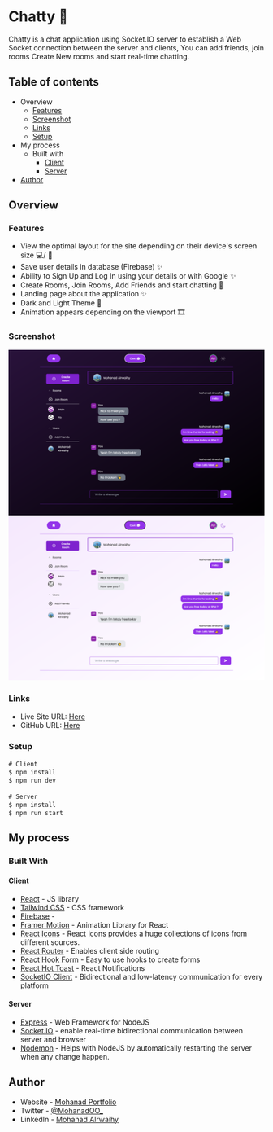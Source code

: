 # Chatty 💬

Chatty is a chat application using Socket.IO server to establish a Web Socket connection between the server and clients, You can add friends, join rooms Create New rooms and start real-time chatting.

## Table of contents
- Overview
  - [Features](#Features)
  - [Screenshot](#Screenshot)
  - [Links](#Links)
  - [Setup](#Setup)
- My process
  - Built with
	  - [Client](#Client)
	  - [Server](#Server)
- [Author](#Author)

## Overview

### Features
- View the optimal layout for the site depending on their device's screen size 💻/ 📱
- Save user details in database (Firebase) ✨
- Ability to Sign Up and Log In using your details or with Google ✨
- Create Rooms, Join Rooms, Add Friends and start chatting 🫡
- Landing page about the application ✨
- Dark and Light Theme 🎨
- Animation appears depending on the viewport 🎞️

### Screenshot
![Dark Theme Chat](./photos/dark.png)
![Light Theme Chat](./photos/light.png)

### Links

- Live Site URL: [Here](https://chat-application-firebase.vercel.app/)
- GitHub URL: [Here](https://github.com/MohanadOO/Chatty) 

### Setup

```shell
# Client
$ npm install
$ npm run dev

# Server 
$ npm install 
$ npm run start
```

## My process

### Built With

#### Client
- [React](https://reactjs.org/) - JS library
- [Tailwind CSS](https://tailwindcss.com/) - CSS framework
- [Firebase](https://firebase.google.com/?gclid=Cj0KCQiA2-2eBhClARIsAGLQ2Rn0yJmEFiDC4TmS38RrSNEvLnhCqXlhBaDbCAT8mghMJ0k1uzUaow0aAoFrEALw_wcB&gclsrc=aw.ds) - 
- [Framer Motion](https://www.framer.com/motion/) - Animation Library for React
- [React Icons](https://react-icons.github.io/react-icons/) - React icons provides a huge collections of icons from different sources.
- [React Router](https://reactrouter.com/en/main) - Enables client side routing
- [React Hook Form](https://react-hook-form.com/) - Easy to use hooks to create forms 
- [React Hot Toast](https://react-hot-toast.com/) - React Notifications
- [SocketIO Client](https://socket.io/) - Bidirectional and low-latency communication for every platform

#### Server
- [Express](https://expressjs.com/) - Web Framework for NodeJS
- [Socket.IO](https://socket.io/) - enable real-time bidirectional communication between server and browser
- [Nodemon](https://www.npmjs.com/package/nodemon) - Helps with NodeJS by automatically restarting the server when any change happen.

## Author

- Website - [Mohanad Portfolio](https://mohanad.in)
- Twitter - [@MohanadOO_](https://twitter.com/MohanadOO_)
- LinkedIn - [Mohanad Alrwaihy](https://www.linkedin.com/in/mohanad-alrwahiy-176aa719b/)
